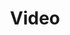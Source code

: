 ---
title        : "Video"
category     : "communication-web"
order        : 6
description  : "À travers la vidéo, l’objectif de Lëtzco est de mettre en mouvement un univers visuel qui correspond à l’image de marque de votre société."
thumbnail    : "/img/services/video_creation.jpg"
header_bg    : ""
card_color   : "uk-card-brown"
 
---